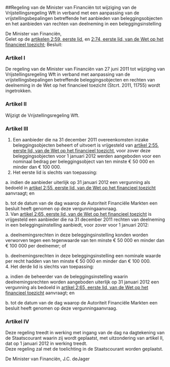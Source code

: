 <meta http-equiv='Content-Type' content='text/html; charset=utf-8' />

##Regeling van de Minister van Financiën tot wijziging van de Vrijstellingsregeling Wft in verband met een aanpassing van de vrijstellingsbepalingen betreffende het aanbieden van beleggingsobjecten en het aanbieden van rechten van deelneming in een beleggingsinstelling

De Minister van Financiën,  
Gelet op de [artikelen 2:59, eerste lid](../../../../../../../wet/wet/op/het/financieel/toezicht/BWBR0020368/README.md), en [2:74, eerste lid, van de Wet op het financieel toezicht](../../../../../../../wet/wet/op/het/financieel/toezicht/BWBR0020368/README.md);
Besluit:    

### Artikel  I  

De regeling van de Minister van Financiën van 27 juni 2011 tot wijziging van Vrijstellingsregeling Wft in verband met aanpassing van de vrijstellingsbepalingen betreffende beleggingsobjecten en rechten van deelneming in de Wet op het financieel toezicht (Stcrt. 2011, 11755) wordt ingetrokken.  

### Artikel  II  

Wijzigt de Vrijstellingsregeling Wft.   

### Artikel  III  

1.  Een aanbieder die na 31 december 2011 overeenkomsten inzake beleggingsobjecten beheert of uitvoert is vrijgesteld van [artikel 2:55, eerste lid, van de Wet op het financieel toezicht](../../../../../../../wet/wet/op/het/financieel/toezicht/BWBR0020368/README.md), voor zover deze beleggingsobjecten voor 1 januari 2012 werden aangeboden voor een nominaal bedrag per beleggingsobject van ten minste € 50 000 en minder dan € 100 000.   
2.  Het eerste lid is slechts van toepassing: 

a. indien de aanbieder uiterlijk op 31 januari 2012 een vergunning als bedoeld in [artikel 2:55, eerste lid, van de Wet op het financieel toezicht](../../../../../../../wet/wet/op/het/financieel/toezicht/BWBR0020368/README.md) aanvraagt; en  

b. tot de datum van de dag waarop de Autoriteit Financiële Markten een besluit heeft genomen op deze vergunningaanvraag.     
3.  Van [artikel 2:65, eerste lid, van de Wet op het financieel toezicht](../../../../../../../wet/wet/op/het/financieel/toezicht/BWBR0020368/README.md) is vrijgesteld een aanbieder die na 31 december 2011 rechten van deelneming in een beleggingsinstelling aanbiedt, voor zover voor 1 januari 2012: 

a. deelnemingsrechten in deze beleggingsinstelling konden worden verworven tegen een tegenwaarde van ten minste € 50 000 en minder dan € 100 000 per deelnemer; of  

b. deelnemingsrechten in deze beleggingsinstelling een nominale waarde per recht hadden van ten minste € 50 000 en minder dan € 100 000.     
4.  Het derde lid is slechts van toepassing: 

a. indien de beheerder van de beleggingsinstelling waarin deelnemingsrechten worden aangeboden uiterlijk op 31 januari 2012 een vergunning als bedoeld in [artikel 2:65, eerste lid, van de Wet op het financieel toezicht](../../../../../../../wet/wet/op/het/financieel/toezicht/BWBR0020368/README.md) aanvraagt; en  

b. tot de datum van de dag waarop de Autoriteit Financiële Markten een besluit heeft genomen op deze vergunningaanvraag.     

### Artikel  IV  

Deze regeling treedt in werking met ingang van de dag na dagtekening van de Staatscourant waarin zij wordt geplaatst, met uitzondering van artikel II, dat op 1 januari 2012 in werking treedt.  
Deze regeling zal met de toelichting in de Staatscourant worden geplaatst.  

De 
Minister van Financiën,
J.C. deJager   
